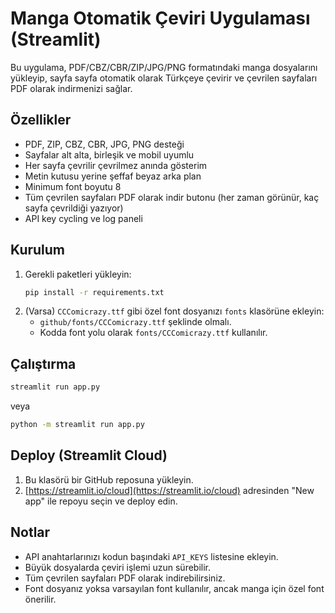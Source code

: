 # Manga Otomatik Çeviri Uygulaması (Streamlit)

Bu uygulama, PDF/CBZ/CBR/ZIP/JPG/PNG formatındaki manga dosyalarını yükleyip, sayfa sayfa otomatik olarak Türkçeye çevirir ve çevrilen sayfaları PDF olarak indirmenizi sağlar.

## Özellikler
- PDF, ZIP, CBZ, CBR, JPG, PNG desteği
- Sayfalar alt alta, birleşik ve mobil uyumlu
- Her sayfa çevrilir çevrilmez anında gösterim
- Metin kutusu yerine şeffaf beyaz arka plan
- Minimum font boyutu 8
- Tüm çevrilen sayfaları PDF olarak indir butonu (her zaman görünür, kaç sayfa çevrildiği yazıyor)
- API key cycling ve log paneli

## Kurulum
1. Gerekli paketleri yükleyin:
   ```bash
   pip install -r requirements.txt
   ```
2. (Varsa) `CCComicrazy.ttf` gibi özel font dosyanızı `fonts` klasörüne ekleyin:
   - `github/fonts/CCComicrazy.ttf` şeklinde olmalı.
   - Kodda font yolu olarak `fonts/CCComicrazy.ttf` kullanılır.

## Çalıştırma
```bash
streamlit run app.py
```
veya
```bash
python -m streamlit run app.py
```

## Deploy (Streamlit Cloud)
1. Bu klasörü bir GitHub reposuna yükleyin.
2. [https://streamlit.io/cloud](https://streamlit.io/cloud) adresinden "New app" ile repoyu seçin ve deploy edin.

## Notlar
- API anahtarlarınızı kodun başındaki `API_KEYS` listesine ekleyin.
- Büyük dosyalarda çeviri işlemi uzun sürebilir.
- Tüm çevrilen sayfaları PDF olarak indirebilirsiniz.
- Font dosyanız yoksa varsayılan font kullanılır, ancak manga için özel font önerilir. 